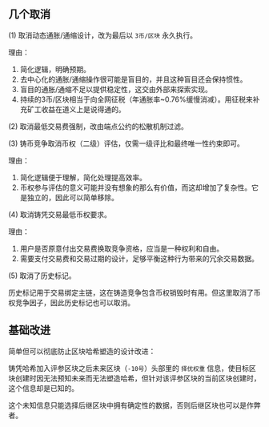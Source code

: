 ## 几个取消

(1)
取消动态通胀/通缩设计，改为最后以 `3币/区块` 永久执行。

理由：
1. 简化逻辑，明确预期。
2. 去中心化的通胀/通缩操作很可能是盲目的，并且这种盲目还会保持惯性。
3. 盲目的通胀/通缩不足以提供稳定性，这交由外部来探索实现。
4. 持续的3币/区块相当于向全网征税（年通胀率~0.76%缓慢消减）。用征税来补充矿工收益在道义上是说得通的。


(2)
取消最低交易费强制，改由端点公约的松散机制过滤。


(3)
铸币竞争取消币权（二级）评估，仅需一级评比和最终唯一性约束即可。

理由：
1. 简化逻辑便于理解，简化处理提高效率。
2. 币权参与评估的意义可能并没有想象的那么有价值，而这却增加了复杂性。它是独立的，因此可以简单移除。


(4)
取消铸凭交易最低币权要求。

理由：
1. 用户是否原意付出交易费换取竞争资格，应当是一种权利和自由。
2. 需要支付交易费和交易过期的设计，足够平衡这种行为带来的冗余交易数据。


(5)
取消了历史标记。

历史标记用于交易绑定主链，这在铸造竞争包含币权销毁时有用。但这里取消了币权竞争因子，因此历史标记也可以取消。




## 基础改进

简单但可以彻底防止区块哈希塑造的设计改进：

铸凭哈希加入评参区块之后未来区块（`-10号`）头部里的 `择优权重` 信息，使目标区块创建时因无法预知未来而无法塑造哈希，但针对该评参区块的当前区块创建时，这个信息却是已知的。

这个未知信息只能选择后继区块中拥有确定性的数据，否则后继区块也可以是作弊者。

